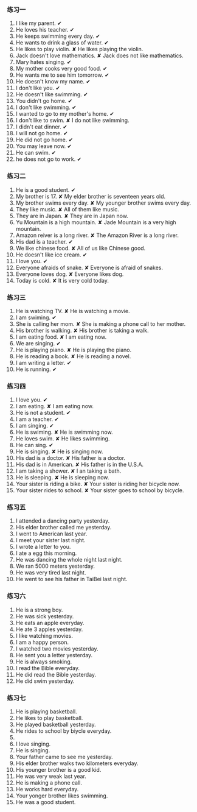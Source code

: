 ### 练习一
1. I like my parent. ✔︎
2. He loves his teacher. ✔︎
3. He keeps swimming every day. ✔︎
4. He wants to drink a glass of water. ✔︎
5. He likes to play violin. ✘ He likes playing the violin.
6. Jack doesn't love mathematics. ✘ Jack does not like mathematics.
7. Mary hates singing.  ✔︎
8. My mother cooks very good food. ✔︎
9. He wants me to see him tomorrow. ✔︎
10. He doesn't know my name. ✔︎
11. I don't like you. ✔︎
12. He doesn't like swimming. ✔︎
13. You didn't go home. ✔︎
14. I don't like swimming. ✔︎
15. I wanted to go to my mother's home. ✔︎
16. I don't like to swim. ✘ I do not like swimming.
17. I didn't eat dinner. ✔︎
18. I will not go home. ✔︎
19. He did not go home. ✔︎
20. You may leave now. ✔︎
21. He can swim. ✔︎
22. he does not go to work. ✔︎

### 练习二
1. He is a good student. ✔︎
2. My brother is 17. ✘ My elder brother is seventeen years old.
3. My brother swims every day. ✘ My younger brother swims every day.
4. They like music. ✘ All of them like music.
5. They are in Japan. ✘ They are in Japan now.
6. Yu Mountain is a high mountain. ✘ Jade Mountain is a very high mountain.
7. Amazon reiver is a long river. ✘ The Amazon River is a long river.
8. His dad is a teacher. ✔︎
9. We like chinese food. ✘ All of us like Chinese good.
10. He doesn't like ice cream. ✔︎ 
11. I love you. ✔︎
12. Everyone afraids of snake. ✘ Everyone is afraid of snakes.
13. Everyone loves dog. ✘ Everyone likes dog.
14. Today is cold. ✘ It is very cold today.

### 练习三
1. He is watching TV. ✘ He is watching a movie.
2. I am swiming. ✔︎
3. She is calling her mom. ✘ She is making a phone call to her mother.
4. His brother is walking. ✘ His brother is taking a walk.
5. I am eating food. ✘ I am eating now.
6. We are singing. ✔︎
7. He is playing piano. ✘ He is playing the piano.
8. He is reading a book. ✘ He is reading a novel.
9. I am writing a letter. ✔︎
10. He is running. ✔︎

### 练习四
1. I love you. ✔︎
2. I am eating. ✘ I am eating now.
3. He is not a student. ✔︎
4. I am a teacher. ✔︎
5. I am singing. ✔︎
6. He is swiming. ✘ He is swimming now.
7. He loves swim. ✘ He likes swimming.
8. He can sing. ✔︎
9. He is singing. ✘ He is singing now.
10. His dad is a doctor. ✘ His father is a doctor.
11. His dad is in American. ✘ His father is in the U.S.A.
12. I am taking a shower. ✘ I an taking a bath.
13. He is sleeping. ✘ He is sleeping now.
14. Your sister is riding a bike. ✘ Your sister is riding her bicycle now.
15. Your sister rides to school. ✘ Your sister goes to school by bicycle.

### 练习五
1. I attended a dancing party yesterday.
2. His elder brother called me yesterday.
3. I went to American last year.
4. I meet your sister last night.
5. I wrote a letter to you.
6. I ate a egg this morning.
7. He was dancing the whole night last night.
8. We ran 5000 meters yesterday.
9. He was very tired last night.
10. He went to see his father in TaiBei last night.

### 练习六
1. He is a strong boy.
2. He was sick yesterday.
3. He eats an apple everyday.
4. He ate 3 apples yesterday.
5. I like watching movies.
6. I am a happy person.
7. I watched two movies yesterday.
8. He sent you a letter yesterday.
9. He is always smoking.
10. I read the Bible everyday.
11. He did read the Bible yesterday.
12. He did swim yesterday.

### 练习七
1. He is playing basketball.
2. He likes to play basketball.
3. He played basketball yesterday.
4. He rides to school by biycle everyday.
5.
6. I love singing.
7. He is singing.
8. Your father came to see me yesterday.
9. His elder brother walks two kilometers everyday.
10. His younger brother is a good kid.
11. He was very weak last year.
12. He is making a phone call.
13. He works hard everyday.
14. Your yonger brother likes swimming.
15. He was a good student.











































